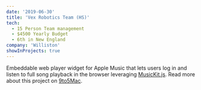 ```yaml
---
date: '2019-06-30'
title: 'Vex Robotics Team (HS)'
tech:
  - 15 Person Team management
  - $4500 Yearly Budget
  - 6th in New England
company: 'Williston'
showInProjects: true
---
```


Embeddable web player widget for Apple Music that lets users log in and listen to full song playback in the browser leveraging [MusicKit.js](https://developer.apple.com/documentation/musickitjs). Read more about this project on [9to5Mac](https://9to5mac.com/2018/06/03/apple-music-embeddable-web-player-listen-browser/).
